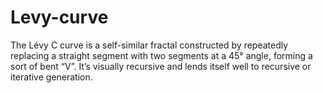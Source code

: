 # Levy-curve
The Lévy C curve is a self-similar fractal constructed by repeatedly replacing a straight segment with two segments at a 45° angle, forming a sort of bent “V”. It’s visually recursive and lends itself well to recursive or iterative generation.
